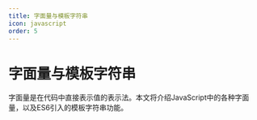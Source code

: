 ```yaml
---
title: 字面量与模板字符串
icon: javascript
order: 5
---
```


# 字面量与模板字符串

字面量是在代码中直接表示值的表示法。本文将介绍JavaScript中的各种字面量，以及ES6引入的模板字符串功能。

